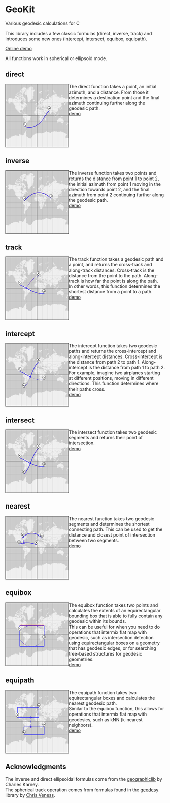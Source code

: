 # GeoKit

Various geodesic calculations for C

This library includes a few classic formulas (direct, inverse, track) and 
introduces some new ones (intercept, intersect, equibox, equipath).

[Online demo](https://tidwall.com/geokit)

All functions work in spherical or ellipsoid mode.

## direct

<img src="demo/direct.png" height=200 align=left>
The direct function takes a point, an initial azimuth, and a distance.
From those it determines a destination point and the final azimuth 
continuing further along the geodesic path.
<br>
<a href="https://tidwall.com/geokit/direct.html">demo</a>
<br clear="all"/>


## inverse
<img src="demo/inverse.png" height=200 align=left>
The inverse function takes two points and returns the distance from point 1 to
point 2, the initial azimuth from point 1 moving in the direction towards point
2, and the final azimuth from point 2 continuing further along the geodesic
path.
<br>
<a href="https://tidwall.com/geokit/inverse.html">demo</a>
<br clear="all"/>

## track
<img src="demo/track.png" height=200 align=left>
The track function takes a geodesic path and a point, and returns the
cross-track and along-track distances.
Cross-track is the distance from the point to the path.
Along-track is how far the point is along the path.
<br>
In other words, this function determines the shortest distance from a point to
a path.
<br>
<a href="https://tidwall.com/geokit/track.html">demo</a>
<br clear="all"/>

## intercept
<img src="demo/intercept.png" height=200 align=left>
The intercept function takes two geodesic paths and returns the cross-intercept
and along-intercept distances.
Cross-intercept is the distance from path 2 to path 1. Along-intercept is the
distance from path 1 to path 2.
<br>
For example, imagine two airplanes starting at different positions, moving in
different directions.
This function determines where their paths cross.
<br>
<a href="https://tidwall.com/geokit/intercept.html">demo</a>
<br clear="all"/>

## intersect
<img src="demo/intersect.png" height=200 align=left>
The intersect function takes two geodesic segments and returns their point of
intersection.
<br>
<a href="https://tidwall.com/geokit/intersect.html">demo</a>
<br clear="all"/>

## nearest
<img src="demo/nearest.png" height=200 align=left>
The nearest function takes two geodesic segments and determines the
shortest connecting path.
This can be used to get the distance and closest point of
intersection between two segments.
<br>
<a href="https://tidwall.com/geokit/nearest.html">demo</a>
<br clear="all"/>

## equibox
<img src="demo/equibox.png" height=200 align=left>
The equibox function takes two points and calculates the extents
of an equirectangular bounding box that is able to fully contain
any geodesic within its bounds.
<br>
This can be useful for when you need to do operations that intermix
flat map with geodesic, such as intersection detection using
equirectangular boxes on a geometry that has geodesic edges, or for
searching tree-based structures for geodesic geometries.
<br>
<a href="https://tidwall.com/geokit/equibox.html">demo</a>
<br clear="all"/>

## equipath
<img src="demo/equipath.png" height=200 align=left>
The equipath function takes two equirectangular boxes and calculates
the nearest geodesic path.<br>
Similar to the equibox function, this allows for operations that 
intermix flat map with geodesics, such as kNN (k-nearest neighbors).
<br>
<a href="https://tidwall.com/geokit/equipath.html">demo</a>
<br clear="all"/>

## Acknowledgments

The inverse and direct ellipsoidal formulas come from the
[geographiclib](https://geographiclib.sourceforge.io/) by Charles Karney.  
The spherical track operation comes from formulas found in the [geodesy](https://www.movable-type.co.uk/scripts/geodesy-library.html) library by [Chris Veness](https://github.com/chrisveness).

